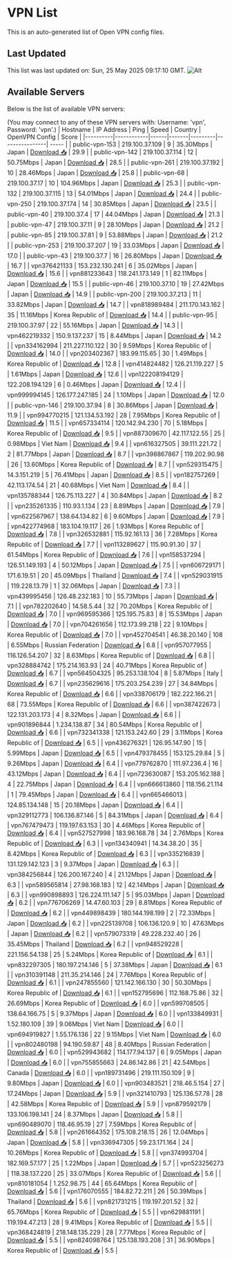 # VPN List

This is an auto-generated list of Open VPN config files.

## Last Updated

This list was last updated on: Sun, 25 May 2025 09:17:10 GMT.
![Alt](https://repobeats.axiom.co/api/embed/186b98318ef1479477931607c1ad7d823f12451f.svg "Repobeats analytics image")

## Available Servers

Below is the list of available VPN servers:

(You may connect to any of these VPN servers with: Username: 'vpn', Password: 'vpn'.)
| Hostname | IP Address | Ping | Speed | Country | OpenVPN Config | Score |
|----------|------------|------|-------|---------|----------------| ----- |
| public-vpn-153 | 219.100.37.109 | 9 | 35.30Mbps | Japan | [Download 📥](./configs/server_0_JP.ovpn) | 29.9 |
| public-vpn-142 | 219.100.37.114 | 12 | 50.75Mbps | Japan | [Download 📥](./configs/server_1_JP.ovpn) | 28.5 |
| public-vpn-261 | 219.100.37.192 | 10 | 28.46Mbps | Japan | [Download 📥](./configs/server_2_JP.ovpn) | 25.8 |
| public-vpn-68 | 219.100.37.17 | 10 | 104.96Mbps | Japan | [Download 📥](./configs/server_3_JP.ovpn) | 25.3 |
| public-vpn-132 | 219.100.37.115 | 13 | 54.01Mbps | Japan | [Download 📥](./configs/server_4_JP.ovpn) | 24.4 |
| public-vpn-250 | 219.100.37.174 | 14 | 30.85Mbps | Japan | [Download 📥](./configs/server_5_JP.ovpn) | 23.5 |
| public-vpn-40 | 219.100.37.4 | 17 | 44.04Mbps | Japan | [Download 📥](./configs/server_6_JP.ovpn) | 21.3 |
| public-vpn-47 | 219.100.37.11 | 9 | 28.10Mbps | Japan | [Download 📥](./configs/server_7_JP.ovpn) | 21.2 |
| public-vpn-85 | 219.100.37.81 | 9 | 53.88Mbps | Japan | [Download 📥](./configs/server_8_JP.ovpn) | 21.2 |
| public-vpn-253 | 219.100.37.207 | 19 | 33.03Mbps | Japan | [Download 📥](./configs/server_9_JP.ovpn) | 17.0 |
| public-vpn-43 | 219.100.37.7 | 16 | 26.80Mbps | Japan | [Download 📥](./configs/server_10_JP.ovpn) | 16.7 |
| vpn376421133 | 153.232.130.241 | 6 | 35.02Mbps | Japan | [Download 📥](./configs/server_11_JP.ovpn) | 15.6 |
| vpn881233643 | 118.241.173.149 | 1 | 82.11Mbps | Japan | [Download 📥](./configs/server_12_JP.ovpn) | 15.5 |
| public-vpn-46 | 219.100.37.10 | 19 | 27.42Mbps | Japan | [Download 📥](./configs/server_13_JP.ovpn) | 14.9 |
| public-vpn-200 | 219.100.37.213 | 11 | 33.82Mbps | Japan | [Download 📥](./configs/server_14_JP.ovpn) | 14.7 |
| vpn818989484 | 211.170.143.162 | 35 | 11.16Mbps | Korea Republic of | [Download 📥](./configs/server_15_KR.ovpn) | 14.4 |
| public-vpn-95 | 219.100.37.97 | 22 | 55.16Mbps | Japan | [Download 📥](./configs/server_16_JP.ovpn) | 14.3 |
| vpn462219332 | 150.9.137.237 | 15 | 8.44Mbps | Japan | [Download 📥](./configs/server_17_JP.ovpn) | 14.2 |
| vpn334162994 | 211.227.110.122 | 30 | 9.59Mbps | Korea Republic of | [Download 📥](./configs/server_18_KR.ovpn) | 14.0 |
| vpn203402367 | 183.99.115.65 | 30 | 1.49Mbps | Korea Republic of | [Download 📥](./configs/server_19_KR.ovpn) | 12.8 |
| vpn414824482 | 126.21.119.227 | 5 | 1.61Mbps | Japan | [Download 📥](./configs/server_20_JP.ovpn) | 12.6 |
| vpn122208194129 | 122.208.194.129 | 6 | 0.46Mbps | Japan | [Download 📥](./configs/server_21_JP.ovpn) | 12.4 |
| vpn999994145 | 126.177.247.185 | 24 | 1.10Mbps | Japan | [Download 📥](./configs/server_22_JP.ovpn) | 12.0 |
| public-vpn-146 | 219.100.37.94 | 8 | 30.86Mbps | Japan | [Download 📥](./configs/server_23_JP.ovpn) | 11.9 |
| vpn994770215 | 121.134.53.192 | 28 | 7.95Mbps | Korea Republic of | [Download 📥](./configs/server_24_KR.ovpn) | 11.5 |
| vpn657334114 | 120.142.94.230 | 70 | 5.18Mbps | Korea Republic of | [Download 📥](./configs/server_25_KR.ovpn) | 9.5 |
| vpn887309670 | 42.117.122.55 | 25 | 0.98Mbps | Viet Nam | [Download 📥](./configs/server_26_VN.ovpn) | 9.4 |
| vpn616327505 | 39.111.221.72 | 2 | 81.77Mbps | Japan | [Download 📥](./configs/server_27_JP.ovpn) | 8.7 |
| vpn398867867 | 119.202.90.98 | 26 | 13.60Mbps | Korea Republic of | [Download 📥](./configs/server_28_KR.ovpn) | 8.7 |
| vpn529315475 | 14.3.151.219 | 5 | 76.41Mbps | Japan | [Download 📥](./configs/server_29_JP.ovpn) | 8.5 |
| vpn182757269 | 42.113.174.54 | 21 | 40.68Mbps | Viet Nam | [Download 📥](./configs/server_30_VN.ovpn) | 8.4 |
| vpn135788344 | 126.75.113.227 | 4 | 30.84Mbps | Japan | [Download 📥](./configs/server_31_JP.ovpn) | 8.2 |
| vpn235261335 | 110.93.1.134 | 23 | 8.89Mbps | Japan | [Download 📥](./configs/server_32_JP.ovpn) | 7.9 |
| vpn622567967 | 138.64.134.82 | 6 | 9.60Mbps | Japan | [Download 📥](./configs/server_33_JP.ovpn) | 7.9 |
| vpn422774968 | 183.104.19.117 | 26 | 1.93Mbps | Korea Republic of | [Download 📥](./configs/server_34_KR.ovpn) | 7.8 |
| vpn326532881 | 115.92.161.13 | 36 | 7.28Mbps | Korea Republic of | [Download 📥](./configs/server_35_KR.ovpn) | 7.7 |
| vpn113289627 | 115.90.91.30 | 37 | 61.54Mbps | Korea Republic of | [Download 📥](./configs/server_36_KR.ovpn) | 7.6 |
| vpn158537294 | 126.51.149.193 | 4 | 50.12Mbps | Japan | [Download 📥](./configs/server_37_JP.ovpn) | 7.5 |
| vpn606729171 | 171.6.19.51 | 20 | 45.09Mbps | Thailand | [Download 📥](./configs/server_38_TH.ovpn) | 7.4 |
| vpn529031915 | 119.228.13.79 | 1 | 32.06Mbps | Japan | [Download 📥](./configs/server_39_JP.ovpn) | 7.3 |
| vpn439995456 | 126.48.232.183 | 10 | 55.73Mbps | Japan | [Download 📥](./configs/server_40_JP.ovpn) | 7.1 |
| vpn782202640 | 14.58.5.44 | 32 | 70.20Mbps | Korea Republic of | [Download 📥](./configs/server_41_KR.ovpn) | 7.0 |
| vpn969595366 | 125.195.75.83 | 8 | 15.53Mbps | Japan | [Download 📥](./configs/server_42_JP.ovpn) | 7.0 |
| vpn704261656 | 112.173.99.218 | 22 | 9.10Mbps | Korea Republic of | [Download 📥](./configs/server_43_KR.ovpn) | 7.0 |
| vpn452704541 | 46.38.20.140 | 108 | 6.55Mbps | Russian Federation | [Download 📥](./configs/server_44_RU.ovpn) | 6.8 |
| vpn957077955 | 116.126.54.207 | 32 | 8.63Mbps | Korea Republic of | [Download 📥](./configs/server_45_KR.ovpn) | 6.8 |
| vpn328884742 | 175.214.163.93 | 24 | 40.71Mbps | Korea Republic of | [Download 📥](./configs/server_46_KR.ovpn) | 6.7 |
| vpn564504325 | 95.253.138.104 | 8 | 5.87Mbps | Italy | [Download 📥](./configs/server_47_IT.ovpn) | 6.7 |
| vpn235629616 | 175.203.254.239 | 27 | 34.84Mbps | Korea Republic of | [Download 📥](./configs/server_48_KR.ovpn) | 6.6 |
| vpn338706179 | 182.222.166.21 | 68 | 73.55Mbps | Korea Republic of | [Download 📥](./configs/server_49_KR.ovpn) | 6.6 |
| vpn387422673 | 122.131.203.173 | 4 | 8.32Mbps | Japan | [Download 📥](./configs/server_50_JP.ovpn) | 6.6 |
| vpn901896844 | 1.234.138.87 | 34 | 80.54Mbps | Korea Republic of | [Download 📥](./configs/server_51_KR.ovpn) | 6.6 |
| vpn732341338 | 121.153.242.60 | 29 | 3.11Mbps | Korea Republic of | [Download 📥](./configs/server_52_KR.ovpn) | 6.5 |
| vpn436276321 | 126.95.147.90 | 15 | 5.99Mbps | Japan | [Download 📥](./configs/server_53_JP.ovpn) | 6.5 |
| vpn479378455 | 153.125.29.84 | 5 | 9.26Mbps | Japan | [Download 📥](./configs/server_54_JP.ovpn) | 6.4 |
| vpn779762870 | 111.97.236.4 | 16 | 43.12Mbps | Japan | [Download 📥](./configs/server_55_JP.ovpn) | 6.4 |
| vpn723630087 | 153.205.162.188 | 4 | 22.75Mbps | Japan | [Download 📥](./configs/server_56_JP.ovpn) | 6.4 |
| vpn666613860 | 118.156.21.114 | 1 | 79.45Mbps | Japan | [Download 📥](./configs/server_57_JP.ovpn) | 6.4 |
| vpn665466013 | 124.85.134.148 | 15 | 20.18Mbps | Japan | [Download 📥](./configs/server_58_JP.ovpn) | 6.4 |
| vpn329112773 | 106.136.87.146 | 5 | 84.31Mbps | Japan | [Download 📥](./configs/server_59_JP.ovpn) | 6.4 |
| vpn767479473 | 119.197.63.153 | 30 | 4.46Mbps | Korea Republic of | [Download 📥](./configs/server_60_KR.ovpn) | 6.4 |
| vpn527527998 | 183.96.168.78 | 34 | 2.76Mbps | Korea Republic of | [Download 📥](./configs/server_61_KR.ovpn) | 6.3 |
| vpn134340941 | 14.34.38.20 | 35 | 8.42Mbps | Korea Republic of | [Download 📥](./configs/server_62_KR.ovpn) | 6.3 |
| vpn335216839 | 131.129.142.123 | 3 | 9.37Mbps | Japan | [Download 📥](./configs/server_63_JP.ovpn) | 6.3 |
| vpn384256844 | 126.200.167.240 | 4 | 21.12Mbps | Japan | [Download 📥](./configs/server_64_JP.ovpn) | 6.3 |
| vpn589565814 | 27.98.168.183 | 12 | 42.14Mbps | Japan | [Download 📥](./configs/server_65_JP.ovpn) | 6.3 |
| vpn990898893 | 126.224.111.147 | 5 | 95.03Mbps | Japan | [Download 📥](./configs/server_66_JP.ovpn) | 6.2 |
| vpn776706269 | 14.47.60.103 | 29 | 8.81Mbps | Korea Republic of | [Download 📥](./configs/server_67_KR.ovpn) | 6.2 |
| vpn449898439 | 180.144.198.199 | 2 | 72.33Mbps | Japan | [Download 📥](./configs/server_68_JP.ovpn) | 6.2 |
| vpn225139708 | 106.136.120.9 | 10 | 47.63Mbps | Japan | [Download 📥](./configs/server_69_JP.ovpn) | 6.2 |
| vpn579073319 | 49.228.232.40 | 26 | 35.45Mbps | Thailand | [Download 📥](./configs/server_70_TH.ovpn) | 6.2 |
| vpn948529228 | 221.156.54.138 | 25 | 5.24Mbps | Korea Republic of | [Download 📥](./configs/server_71_KR.ovpn) | 6.1 |
| vpn832297305 | 180.197.214.146 | 5 | 37.38Mbps | Japan | [Download 📥](./configs/server_72_JP.ovpn) | 6.1 |
| vpn310391148 | 211.35.214.146 | 24 | 7.76Mbps | Korea Republic of | [Download 📥](./configs/server_73_KR.ovpn) | 6.1 |
| vpn247855560 | 121.142.166.130 | 30 | 50.30Mbps | Korea Republic of | [Download 📥](./configs/server_74_KR.ovpn) | 6.1 |
| vpn152795696 | 112.168.75.86 | 32 | 26.69Mbps | Korea Republic of | [Download 📥](./configs/server_75_KR.ovpn) | 6.0 |
| vpn599708505 | 138.64.166.75 | 5 | 9.37Mbps | Japan | [Download 📥](./configs/server_76_JP.ovpn) | 6.0 |
| vpn133849931 | 1.52.180.109 | 39 | 9.06Mbps | Viet Nam | [Download 📥](./configs/server_77_VN.ovpn) | 6.0 |
| vpn694919827 | 1.55.176.136 | 22 | 9.15Mbps | Viet Nam | [Download 📥](./configs/server_78_VN.ovpn) | 6.0 |
| vpn802480198 | 94.190.59.87 | 48 | 8.40Mbps | Russian Federation | [Download 📥](./configs/server_79_RU.ovpn) | 6.0 |
| vpn529943682 | 114.177.94.137 | 6 | 9.05Mbps | Japan | [Download 📥](./configs/server_80_JP.ovpn) | 6.0 |
| vpn755855663 | 24.86.142.86 | 21 | 42.54Mbps | Canada | [Download 📥](./configs/server_81_CA.ovpn) | 6.0 |
| vpn189731496 | 219.111.150.109 | 9 | 9.80Mbps | Japan | [Download 📥](./configs/server_82_JP.ovpn) | 6.0 |
| vpn903483521 | 218.46.5.154 | 27 | 17.24Mbps | Japan | [Download 📥](./configs/server_83_JP.ovpn) | 5.9 |
| vpn321410793 | 125.136.57.78 | 28 | 42.58Mbps | Korea Republic of | [Download 📥](./configs/server_84_KR.ovpn) | 5.9 |
| vpn879592179 | 133.106.198.141 | 24 | 8.37Mbps | Japan | [Download 📥](./configs/server_85_JP.ovpn) | 5.8 |
| vpn690489070 | 118.46.95.19 | 27 | 7.59Mbps | Korea Republic of | [Download 📥](./configs/server_86_KR.ovpn) | 5.8 |
| vpn261664352 | 175.108.218.15 | 26 | 12.04Mbps | Japan | [Download 📥](./configs/server_87_JP.ovpn) | 5.8 |
| vpn336947305 | 59.23.171.164 | 24 | 10.26Mbps | Korea Republic of | [Download 📥](./configs/server_88_KR.ovpn) | 5.8 |
| vpn374993704 | 182.169.57.177 | 25 | 1.22Mbps | Japan | [Download 📥](./configs/server_89_JP.ovpn) | 5.7 |
| vpn523256273 | 118.38.137.220 | 25 | 33.07Mbps | Korea Republic of | [Download 📥](./configs/server_90_KR.ovpn) | 5.6 |
| vpn810181054 | 1.252.98.75 | 44 | 65.64Mbps | Korea Republic of | [Download 📥](./configs/server_91_KR.ovpn) | 5.6 |
| vpn176070555 | 184.82.72.211 | 26 | 50.39Mbps | Thailand | [Download 📥](./configs/server_92_TH.ovpn) | 5.6 |
| vpn821731215 | 119.197.201.52 | 32 | 65.76Mbps | Korea Republic of | [Download 📥](./configs/server_93_KR.ovpn) | 5.5 |
| vpn629881191 | 119.194.47.213 | 28 | 9.41Mbps | Korea Republic of | [Download 📥](./configs/server_94_KR.ovpn) | 5.5 |
| vpn368424819 | 218.148.135.229 | 28 | 7.77Mbps | Korea Republic of | [Download 📥](./configs/server_95_KR.ovpn) | 5.5 |
| vpn824098764 | 125.138.193.208 | 31 | 36.90Mbps | Korea Republic of | [Download 📥](./configs/server_96_KR.ovpn) | 5.5 |
